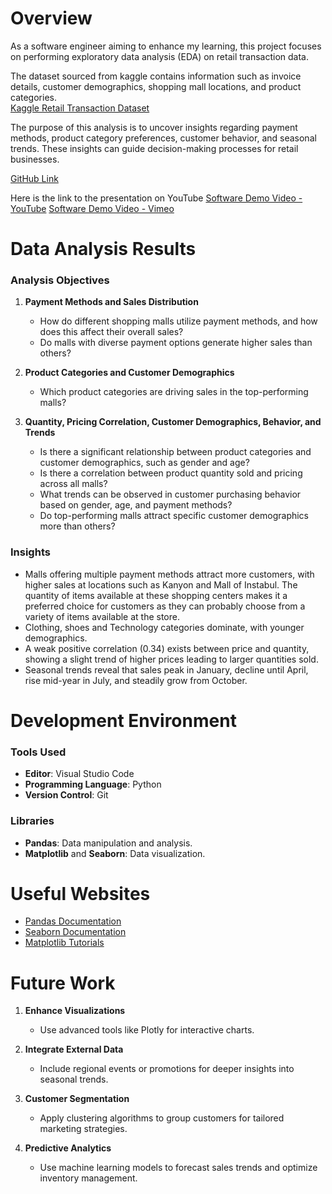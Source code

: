 # Overview  

As a software engineer aiming to enhance my learning, this project focuses on performing exploratory data analysis (EDA) on retail transaction data. 

The dataset sourced from kaggle contains information such as invoice details, customer demographics, shopping mall locations, and product categories.  
[Kaggle Retail Transaction Dataset](https://www.kaggle.com/datasets/mehmettahiraslan/customer-shopping-dataset)

The purpose of this analysis is to uncover insights regarding payment methods, product category preferences, customer behavior, and seasonal trends. These insights can guide decision-making processes for retail businesses.  

[GitHub Link](https://github.com/promise-emmanuel/data-analysis-project)

Here is the link to the presentation on YouTube
[Software Demo Video - YouTube](https://youtu.be/GVo6TlzSw6w)
[Software Demo Video - Vimeo](https://vimeo.com/1050196477/69e7fac6b9?share=copy)


# Data Analysis Results  

### Analysis Objectives  
1. **Payment Methods and Sales Distribution**  
   - How do different shopping malls utilize payment methods, and how does this affect their overall sales?  
   - Do malls with diverse payment options generate higher sales than others?  

2. **Product Categories and Customer Demographics**  
   - Which product categories are driving sales in the top-performing malls?  

3. **Quantity, Pricing Correlation, Customer Demographics, Behavior, and Trends**  
   - Is there a significant relationship between product categories and customer demographics, such as gender and age?  
   - Is there a correlation between product quantity sold and pricing across all malls?  
   - What trends can be observed in customer purchasing behavior based on gender, age, and payment methods?  
   - Do top-performing malls attract specific customer demographics more than others?  

### Insights  
- Malls offering multiple payment methods attract more customers, with higher sales at locations such as Kanyon and Mall of Instabul. The quantity of items available at these shopping centers makes it a preferred choice for customers as they can probably choose from a variety of items available at the store. 
- Clothing, shoes and Technology categories dominate, with younger demographics.  
- A weak positive correlation (0.34) exists between price and quantity, showing a slight trend of higher prices leading to larger quantities sold.  
- Seasonal trends reveal that sales peak in January, decline until April, rise mid-year in July, and steadily grow from October.  


# Development Environment  

### Tools Used  
- **Editor**: Visual Studio Code  
- **Programming Language**: Python  
- **Version Control**: Git  

### Libraries  
- **Pandas**: Data manipulation and analysis.  
- **Matplotlib** and **Seaborn**: Data visualization.  


# Useful Websites  
* [Pandas Documentation](https://pandas.pydata.org/docs/)  
* [Seaborn Documentation](https://seaborn.pydata.org/)  
* [Matplotlib Tutorials](https://matplotlib.org/stable/tutorials/index.html)  


# Future Work  

1. **Enhance Visualizations**  
   - Use advanced tools like Plotly for interactive charts.  

2. **Integrate External Data**  
   - Include regional events or promotions for deeper insights into seasonal trends.  

3. **Customer Segmentation**  
   - Apply clustering algorithms to group customers for tailored marketing strategies.  

4. **Predictive Analytics**  
   - Use machine learning models to forecast sales trends and optimize inventory management.  
